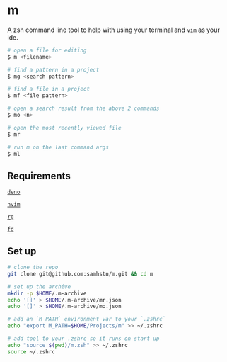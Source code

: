 # m

A zsh command line tool to help with using your terminal and `vim` as your ide.

```bash
# open a file for editing
$ m <filename>

# find a pattern in a project
$ mg <search pattern>

# find a file in a project
$ mf <file pattern>

# open a search result from the above 2 commands
$ mo <n>

# open the most recently viewed file
$ mr

# run m on the last command args
$ ml
```

## Requirements

[`deno`](https://deno.com/)

[`nvim`](https://neovim.io/)

[`rg`](https://github.com/BurntSushi/ripgrep)

[`fd`](https://github.com/sharkdp/fd)

## Set up

```bash
# clone the repo
git clone git@github.com:samhstn/m.git && cd m

# set up the archive
mkdir -p $HOME/.m-archive
echo '[]' > $HOME/.m-archive/mr.json
echo '[]' > $HOME/.m-archive/mo.json

# add an `M_PATH` environment var to your `.zshrc`
echo "export M_PATH=$HOME/Projects/m" >> ~/.zshrc

# add tool to your .zshrc so it runs on start up
echo "source $(pwd)/m.zsh" >> ~/.zshrc
source ~/.zshrc
```
